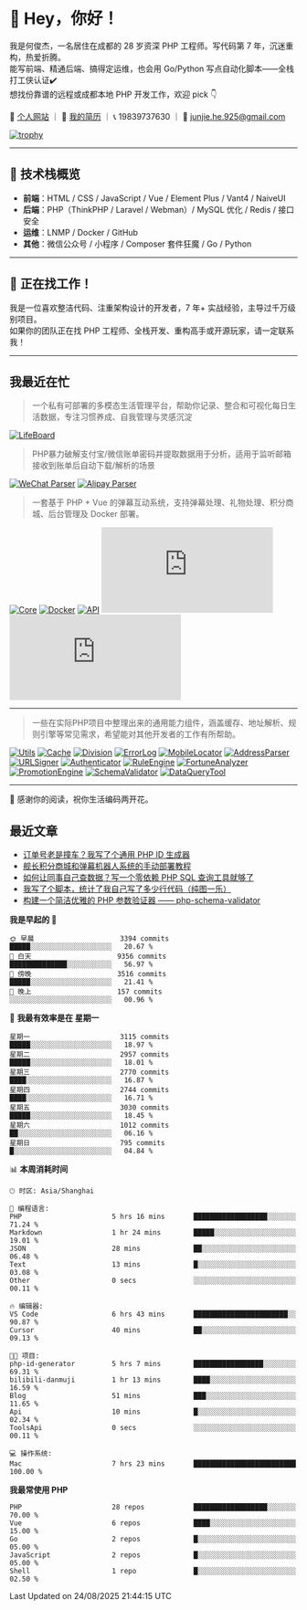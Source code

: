 # 👋 Hey，你好！

我是何俊杰，一名居住在成都的 28 岁资深 PHP 工程师。写代码第 7 年，沉迷重构，热爱折腾。  
能写前端、精通后端、搞得定运维，也会用 Go/Python 写点自动化脚本——全栈打工侠认证✔️  
想找份靠谱的远程或成都本地 PHP 开发工作，欢迎 pick 👇

📄 [个人网站](https://hejunjie.life) ｜ 📄 [我的简历](https://hejunjie.life/docx/%E7%AE%80%E5%8E%8620250406.pdf) ｜ 📞 19839737630 ｜ 📮 junjie.he.925@gmail.com

[![trophy](https://github-profile-trophy.vercel.app/?username=zxc7563598&title=MultiLanguage,Commits,PullRequest,Stars,Experience,Repositories,Followers,Issues)](https://hejunjie.life)

---

## 🚀 技术栈概览

- **前端**：HTML / CSS / JavaScript / Vue / Element Plus / Vant4 / NaiveUI  
- **后端**：PHP（ThinkPHP / Laravel / Webman）/ MySQL 优化 / Redis / 接口安全  
- **运维**：LNMP / Docker / GitHub  
- **其他**：微信公众号 / 小程序 / Composer 套件狂魔 / Go / Python

---

## 📢 正在找工作！

我是一位喜欢整洁代码、注重架构设计的开发者，7 年+ 实战经验，主导过千万级别项目。  
如果你的团队正在找 PHP 工程师、全栈开发、重构高手或开源玩家，请一定联系我！

---

## 我最近在忙

> 一个私有可部署的多模态生活管理平台，帮助你记录、整合和可视化每日生活数据，专注习惯养成、自我管理与灵感沉淀

[![LifeBoard](https://img.shields.io/badge/life--board-个人生活管理仪表盘-1e6091?style=for-the-badge&logo=notion)](https://github.com/zxc7563598/life-board)


> PHP暴力破解支付宝/微信账单密码并提取数据用于分析，适用于监听邮箱接收到账单后自动下载/解析的场景

[![WeChat Parser](https://img.shields.io/badge/php--wechat--bill--parser-微信账单解析器-7bb32e?style=for-the-badge&logo=wechat)](https://github.com/zxc7563598/php-wechat-bill-parser)
[![Alipay Parser](https://img.shields.io/badge/php--alipay--bill--parser-支付宝账单解析器-1677ff?style=for-the-badge&logo=alipay)](https://github.com/zxc7563598/php-alipay-bill-parser)

> 一套基于 PHP + Vue 的弹幕互动系统，支持弹幕处理、礼物处理、积分商城、后台管理及 Docker 部署。

[![Core](https://img.shields.io/badge/php--bilibili--danmu--core-B站交互核心模块-blueviolet?style=for-the-badge&logo=php)](https://github.com/zxc7563598/php-bilibili-danmu-core)
[![Docker](https://img.shields.io/badge/php--bilibili--danmu--docker-Docker一键部署容器-2496ed?style=for-the-badge&logo=docker)](https://github.com/zxc7563598/php-bilibili-danmu-docker)
[![API](https://img.shields.io/badge/php--bilibili--danmu-项目本体-007acc?style=for-the-badge&logo=php)](https://github.com/zxc7563598/php-bilibili-danmu)
[![Admin](https://img.shields.io/badge/vue--bilibili--danmu--admin-前端：管理后台-42b883?style=for-the-badge&logo=vue.js)](https://github.com/zxc7563598/vue-bilibili-danmu-admin)
[![Shop](https://img.shields.io/badge/vue--bilibili--danmu--shop-前端：移动端积分商城-3eaf7c?style=for-the-badge&logo=vue.js)](https://github.com/zxc7563598/vue-bilibili-danmu-shop)

---

> 一些在实际PHP项目中整理出来的通用能力组件，涵盖缓存、地址解析、规则引擎等常见需求，希望能对其他开发者的工作有所帮助。

[![Utils](https://img.shields.io/badge/php--utils-工具函数集合-6e40c9?style=for-the-badge&logo=php)](https://github.com/zxc7563598/php-utils)
[![Cache](https://img.shields.io/badge/php--cache-多层缓存系统-4c51bf?style=for-the-badge&logo=databricks)](https://github.com/zxc7563598/php-cache)
[![Division](https://img.shields.io/badge/php--china--division-行政区划解析-2d6a4f?style=for-the-badge&logo=mapbox)](https://github.com/zxc7563598/php-china-division)
[![ErrorLog](https://img.shields.io/badge/php--error--log-多通道错误日志-ef476f?style=for-the-badge&logo=textpattern)](https://github.com/zxc7563598/php-error-log)
[![MobileLocator](https://img.shields.io/badge/php--mobile--locator-手机号归属地查询-06d6a0?style=for-the-badge&logo=googlemaps)](https://github.com/zxc7563598/php-mobile-locator)
[![AddressParser](https://img.shields.io/badge/php--address--parser-收货地址解析-118ab2?style=for-the-badge&logo=homeassistant)](https://github.com/zxc7563598/php-address-parser)
[![URLSigner](https://img.shields.io/badge/php--url--signer-签名链接工具-073b4c?style=for-the-badge&logo=linktree)](https://github.com/zxc7563598/php-url-signer)
[![Authenticator](https://img.shields.io/badge/php--google--authenticator-TOTP动态口令-ff6b6b?style=for-the-badge&logo=google)](https://github.com/zxc7563598/php-google-authenticator)
[![RuleEngine](https://img.shields.io/badge/php--simple--rule--engine-轻量规则引擎-f4a261?style=for-the-badge&logo=elastic)](https://github.com/zxc7563598/php-simple-rule-engine)
[![FortuneAnalyzer](https://img.shields.io/badge/php--fortune--analyzer-八字命理分析-c084fc?style=for-the-badge&logo=astro)](https://github.com/zxc7563598/php-fortune-analyzer)
[![PromotionEngine](https://img.shields.io/badge/php--promotion--engine-促销策略引擎-f3722c?style=for-the-badge&logo=shopify)](https://github.com/zxc7563598/php-promotion-engine)
[![SchemaValidator](https://img.shields.io/badge/php--schema--validator-参数验证器-3a86ff?style=for-the-badge&logo=checkmarx)](https://github.com/zxc7563598/php-schema-validator)
[![DataQueryTool](https://img.shields.io/badge/php--data--query--tool-数据查询与导出-0077b6?style=for-the-badge&logo=databricks)](https://github.com/zxc7563598/data-query-tool)


---

👋 感谢你的阅读，祝你生活编码两开花。

## 最近文章
<!-- BLOG-POST-LIST:START -->
- [订单号老是撞车？我写了个通用 PHP ID 生成器](https://hejunjie.life/posts/697aafe5.html)
- [舰长积分商城和弹幕机器人系统的手动部署教程](https://hejunjie.life/posts/b80f6d1a.html)
- [如何让同事自己查数据？写一个零依赖 PHP SQL 查询工具就够了](https://hejunjie.life/posts/44994b49.html)
- [我写了个脚本，统计了我自己写了多少行代码（纯图一乐）](https://hejunjie.life/posts/c02c3d6d.html)
- [构建一个简洁优雅的 PHP 参数验证器 —— php-schema-validator](https://hejunjie.life/posts/a45e4e99.html)
<!-- BLOG-POST-LIST:END -->


<!--START_SECTION:waka-->
**我是早起的 🐤** 

```text
🌞 早晨                     3394 commits        █████░░░░░░░░░░░░░░░░░░░░   20.67 % 
🌆 白天                     9356 commits        ██████████████░░░░░░░░░░░   56.97 % 
🌃 傍晚                     3516 commits        █████░░░░░░░░░░░░░░░░░░░░   21.41 % 
🌙 晚上                     157 commits         ░░░░░░░░░░░░░░░░░░░░░░░░░   00.96 % 
```
📅 **我最有效率是在 星期一** 

```text
星期一                      3115 commits        █████░░░░░░░░░░░░░░░░░░░░   18.97 % 
星期二                      2957 commits        █████░░░░░░░░░░░░░░░░░░░░   18.01 % 
星期三                      2770 commits        ████░░░░░░░░░░░░░░░░░░░░░   16.87 % 
星期四                      2744 commits        ████░░░░░░░░░░░░░░░░░░░░░   16.71 % 
星期五                      3030 commits        █████░░░░░░░░░░░░░░░░░░░░   18.45 % 
星期六                      1012 commits        ██░░░░░░░░░░░░░░░░░░░░░░░   06.16 % 
星期日                      795 commits         █░░░░░░░░░░░░░░░░░░░░░░░░   04.84 % 
```


📊 **本周消耗时间** 

```text
🕑︎ 时区: Asia/Shanghai

💬 编程语言: 
PHP                      5 hrs 16 mins       ██████████████████░░░░░░░   71.24 % 
Markdown                 1 hr 24 mins        █████░░░░░░░░░░░░░░░░░░░░   19.01 % 
JSON                     28 mins             ██░░░░░░░░░░░░░░░░░░░░░░░   06.48 % 
Text                     13 mins             █░░░░░░░░░░░░░░░░░░░░░░░░   03.08 % 
Other                    0 secs              ░░░░░░░░░░░░░░░░░░░░░░░░░   00.11 % 

🔥 编辑器: 
VS Code                  6 hrs 43 mins       ███████████████████████░░   90.87 % 
Cursor                   40 mins             ██░░░░░░░░░░░░░░░░░░░░░░░   09.13 % 

🐱‍💻 项目: 
php-id-generator         5 hrs 7 mins        █████████████████░░░░░░░░   69.31 % 
bilibili-danmuji         1 hr 13 mins        ████░░░░░░░░░░░░░░░░░░░░░   16.59 % 
Blog                     51 mins             ███░░░░░░░░░░░░░░░░░░░░░░   11.65 % 
Api                      10 mins             █░░░░░░░░░░░░░░░░░░░░░░░░   02.34 % 
ToolsApi                 0 secs              ░░░░░░░░░░░░░░░░░░░░░░░░░   00.11 % 

💻 操作系统: 
Mac                      7 hrs 23 mins       █████████████████████████   100.00 % 
```

**我最常使用 PHP** 

```text
PHP                      28 repos            ██████████████████░░░░░░░   70.00 % 
Vue                      6 repos             ████░░░░░░░░░░░░░░░░░░░░░   15.00 % 
Go                       2 repos             █░░░░░░░░░░░░░░░░░░░░░░░░   05.00 % 
JavaScript               2 repos             █░░░░░░░░░░░░░░░░░░░░░░░░   05.00 % 
Shell                    1 repo              █░░░░░░░░░░░░░░░░░░░░░░░░   02.50 % 
```




 Last Updated on 24/08/2025 21:44:15 UTC
<!--END_SECTION:waka-->
